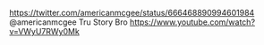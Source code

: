 https://twitter.com/americanmcgee/status/666468890994601984 @americanmcgee Tru Story Bro https://www.youtube.com/watch?v=VWyU7RWy0Mk